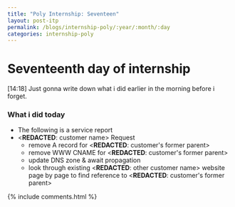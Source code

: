 ```yaml
---
title: "Poly Internship: Seventeen"
layout: post-itp
permalink: /blogs/internship-poly/:year/:month/:day
categories: internship-poly
---
```

# Seventeenth day of internship

<span class="timestamp">[14:18]</span> Just gonna write down what i did earlier in the morning before i forget.

### What i did today
* The following is <span ondblclick="this.innerHTML = 'service report SR11785'">a service report</span>
* <span ondblclick="this.innerHTML = 'Scatech'"><**REDACTED**: customer name></span> Request
    - remove A record for <span ondblclick="this.innerHTML = 'scatechgroup.com'"><**REDACTED**: customer's former parent></span>
    - remove WWW CNAME for <span ondblclick="this.innerHTML = 'scatechgroup.com'"><**REDACTED**: customer's former parent></span>
    - update DNS zone & await propagation
    - look through existing <span ondblclick="this.innerHTML = 'flexisystems'"><**REDACTED**: other customer name></span> website page by page to find reference to <span ondblclick="this.innerHTML = 'scatechgroup'"><**REDACTED**: customer's former parent></span>



{% include comments.html %}
